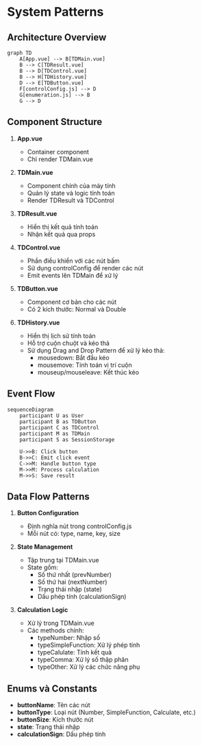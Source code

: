 # System Patterns

## Architecture Overview
```mermaid
graph TD
    A[App.vue] --> B[TDMain.vue]
    B --> C[TDResult.vue]
    B --> D[TDControl.vue]
    B --> H[TDHistory.vue]
    D --> E[TDButton.vue]
    F[controlConfig.js] --> D
    G[enumeration.js] --> B
    G --> D
```

## Component Structure
1. **App.vue**
   - Container component
   - Chỉ render TDMain.vue

2. **TDMain.vue**
   - Component chính của máy tính
   - Quản lý state và logic tính toán
   - Render TDResult và TDControl

3. **TDResult.vue**
   - Hiển thị kết quả tính toán
   - Nhận kết quả qua props

4. **TDControl.vue**
   - Phần điều khiển với các nút bấm
   - Sử dụng controlConfig để render các nút
   - Emit events lên TDMain để xử lý

5. **TDButton.vue**
   - Component cơ bản cho các nút
   - Có 2 kích thước: Normal và Double

6. **TDHistory.vue**
   - Hiển thị lịch sử tính toán
   - Hỗ trợ cuộn chuột và kéo thả
   - Sử dụng Drag and Drop Pattern để xử lý kéo thả:
     * mousedown: Bắt đầu kéo
     * mousemove: Tính toán vị trí cuộn
     * mouseup/mouseleave: Kết thúc kéo

## Event Flow
```mermaid
sequenceDiagram
    participant U as User
    participant B as TDButton
    participant C as TDControl
    participant M as TDMain
    participant S as SessionStorage

    U->>B: Click button
    B->>C: Emit click event
    C->>M: Handle button type
    M->>M: Process calculation
    M->>S: Save result
```

## Data Flow Patterns
1. **Button Configuration**
   - Định nghĩa nút trong controlConfig.js
   - Mỗi nút có: type, name, key, size

2. **State Management**
   - Tập trung tại TDMain.vue
   - State gồm:
     * Số thứ nhất (prevNumber)
     * Số thứ hai (nextNumber)
     * Trạng thái nhập (state)
     * Dấu phép tính (calculationSign)

3. **Calculation Logic**
   - Xử lý trong TDMain.vue
   - Các methods chính:
     * typeNumber: Nhập số
     * typeSimpleFunction: Xử lý phép tính
     * typeCalulate: Tính kết quả
     * typeComma: Xử lý số thập phân
     * typeOther: Xử lý các chức năng phụ

## Enums và Constants
- **buttonName**: Tên các nút
- **buttonType**: Loại nút (Number, SimpleFunction, Calculate, etc.)
- **buttonSize**: Kích thước nút
- **state**: Trạng thái nhập
- **calculationSign**: Dấu phép tính
